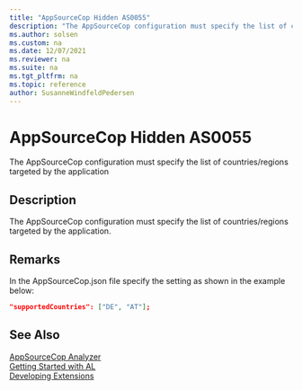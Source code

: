 ```yaml
---
title: "AppSourceCop Hidden AS0055"
description: "The AppSourceCop configuration must specify the list of countries/regions targeted by the application."
ms.author: solsen
ms.custom: na
ms.date: 12/07/2021
ms.reviewer: na
ms.suite: na
ms.tgt_pltfrm: na
ms.topic: reference
author: SusanneWindfeldPedersen
---
```

[//]: # (START>DO_NOT_EDIT)
[//]: # (IMPORTANT:Do not edit any of the content between here and the END>DO_NOT_EDIT.)
[//]: # (Any modifications should be made in the .xml files in the ModernDev repo.)
# AppSourceCop Hidden AS0055
The AppSourceCop configuration must specify the list of countries/regions targeted by the application

## Description
The AppSourceCop configuration must specify the list of countries/regions targeted by the application.

[//]: # (IMPORTANT: END>DO_NOT_EDIT)

## Remarks
In the AppSourceCop.json file specify the setting as shown in the example below:
```json
"supportedCountries": ["DE", "AT"];
```

## See Also  
[AppSourceCop Analyzer](appsourcecop.md)  
[Getting Started with AL](../devenv-get-started.md)  
[Developing Extensions](../devenv-dev-overview.md)  